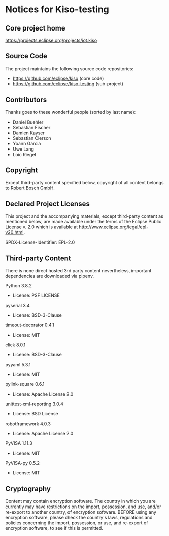 
# Notices for Kiso-testing

## Core project home

https://projects.eclipse.org/projects/iot.kiso

## Source Code

The project maintains the following source code repositories:

 * https://github.com/eclipse/kiso (core code)
 * https://github.com/eclipse/kiso-testing (sub-project)

## Contributors

Thanks goes to these wonderful people (sorted by last name):

 * Daniel Buehler
 * Sebastian Fischer
 * Damien Kayser
 * Sebastian Clerson
 * Yoann Garcia
 * Uwe Lang
 * Loic Riegel

## Copyright

Except third-party content specified below, copyright of all content belongs to
Robert Bosch GmbH.

## Declared Project Licenses

This project and the accompanying materials, except third-party content as
mentioned below, are made available under the terms of the Eclipse Public
License v. 2.0 which is available at http://www.eclipse.org/legal/epl-v20.html.

SPDX-License-Identifier: EPL-2.0

## Third-party Content

There is none direct hosted 3rd party content nevertheless, important dependencies are downloaded via pipenv.

Python 3.8.2

 * License: PSF LICENSE

pyserial 3.4

 * License: BSD-3-Clause

timeout-decorator 0.4.1

 * License: MIT

click 8.0.1

 * License: BSD-3-Clause

pyyaml 5.3.1

 * License: MIT

pylink-square 0.6.1

 * License: Apache License 2.0

unittest-xml-reporting 3.0.4

 * License: BSD License

robotframework 4.0.3

* License: Apache License 2.0

PyVISA 1.11.3

 * License: MIT

PyVISA-py 0.5.2

 * License: MIT

## Cryptography

Content may contain encryption software. The country in which you are currently
may have restrictions on the import, possession, and use, and/or re-export to
another country, of encryption software. BEFORE using any encryption software,
please check the country's laws, regulations and policies concerning the import,
possession, or use, and re-export of encryption software, to see if this is
permitted.
